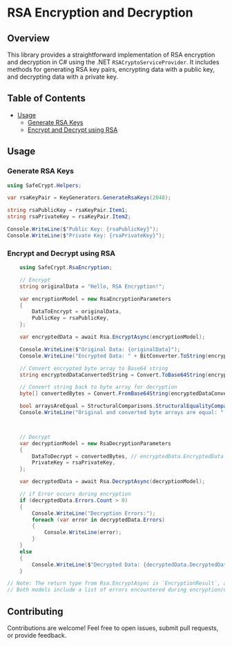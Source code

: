 # RSA Encryption and Decryption

## Overview

This library provides a straightforward implementation of RSA encryption and decryption in C# using the .NET `RSACryptoServiceProvider`.
It includes methods for generating RSA key pairs, encrypting data with a public key, and decrypting data with a private key.

## Table of Contents

- [Usage](#usage)
  - [Generate RSA Keys](#generate-rsa-keys)
  - [Encrypt and Decrypt using RSA](#encrypt-and-decrypt-using-rsa)

## Usage

### Generate RSA Keys

```csharp
using SafeCrypt.Helpers;

var rsaKeyPair = KeyGenerators.GenerateRsaKeys(2048);

string rsaPublicKey = rsaKeyPair.Item1;
string rsaPrivateKey = rsaKeyPair.Item2;

Console.WriteLine($"Public Key: {rsaPublicKey}");
Console.WriteLine($"Private Key: {rsaPrivateKey}");
```

### Encrypt and Decrypt using RSA

```csharp
    using SafeCrypt.RsaEncryption;

    // Encrypt
    string originalData = "Hello, RSA Encryption!";

    var encryptionModel = new RsaEncryptionParameters
    {
        DataToEncrypt = originalData,
        PublicKey = rsaPublicKey,
    };

    var encryptedData = await Rsa.EncryptAsync(encryptionModel);

    Console.WriteLine($"Original Data: {originalData}");
    Console.WriteLine("Encrypted Data: " + BitConverter.ToString(encryptedData.EncryptedData));

    // Convert encrypted byte array to Base64 string
    string encryptedDataConvertedString = Convert.ToBase64String(encryptedData.EncryptedData);

    // Convert string back to byte array for decryption
    byte[] convertedBytes = Convert.FromBase64String(encryptedDataConvertedString);

    bool arraysAreEqual = StructuralComparisons.StructuralEqualityComparer.Equals(encryptedData.EncryptedData, convertedBytes);
    Console.WriteLine("Original and converted byte arrays are equal: " + arraysAreEqual); // should return true



    // Decrypt
    var decryptionModel = new RsaDecryptionParameters
    {
        DataToDecrypt = convertedBytes, // encryptedData.EncryptedData
        PrivateKey = rsaPrivateKey,
    };

    var decryptedData = await Rsa.DecryptAsync(decryptionModel);

    // if Error occurs during encryption
    if (decryptedData.Errors.Count > 0)
    {
        Console.WriteLine("Decryption Errors:");
        foreach (var error in decryptedData.Errors)
        {
            Console.WriteLine(error);
        }
    }
    else
    {
        Console.WriteLine($"Decrypted Data: {decryptedData.DecryptedData}"); 
    }

// Note: The return type from Rsa.EncryptAsync is `EncryptionResult`, and Rsa.DecryptAsync is `DecryptionResult`.
// Both models include a list of errors encountered during encryption/decryption.

```
## Contributing

Contributions are welcome! Feel free to open issues, submit pull requests, or provide feedback.